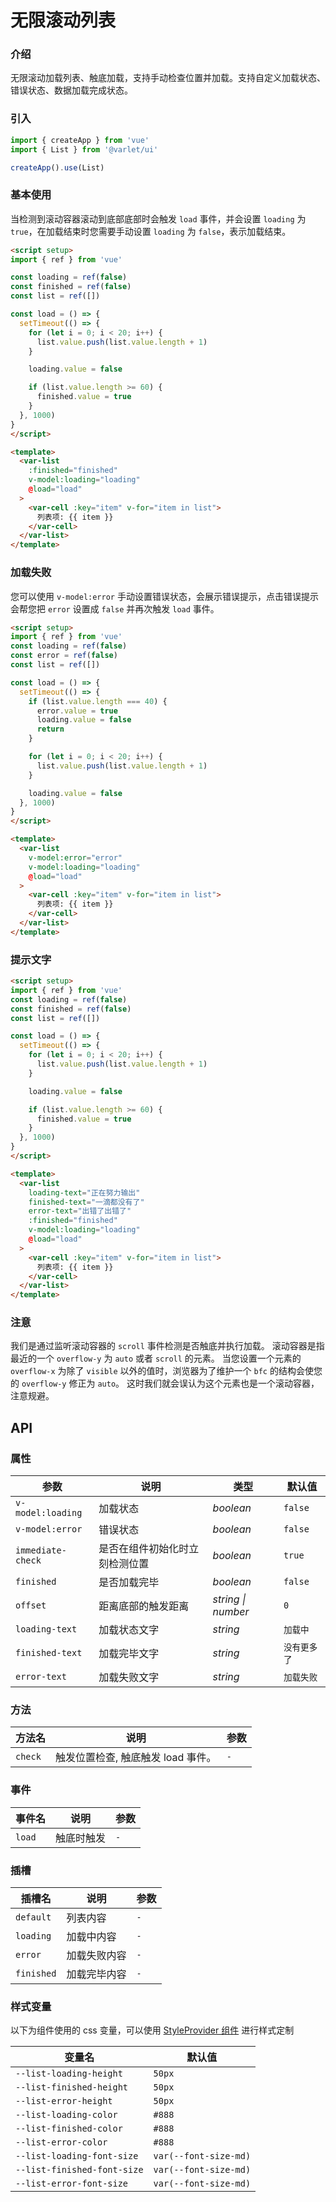 # 无限滚动列表

### 介绍
无限滚动加载列表、触底加载，支持手动检查位置并加载。支持自定义加载状态、错误状态、数据加载完成状态。

### 引入

```js
import { createApp } from 'vue'
import { List } from '@varlet/ui'

createApp().use(List)
```

### 基本使用

当检测到滚动容器滚动到底部底部时会触发 `load` 事件，并会设置 `loading` 为 `true`，在加载结束时您需要手动设置 `loading` 为 `false`，表示加载结束。

```html
<script setup>
import { ref } from 'vue'

const loading = ref(false)
const finished = ref(false)
const list = ref([])

const load = () => {
  setTimeout(() => {
    for (let i = 0; i < 20; i++) {
      list.value.push(list.value.length + 1)
    }

    loading.value = false

    if (list.value.length >= 60) {
      finished.value = true
    }
  }, 1000)
}
</script>

<template>
  <var-list
    :finished="finished"
    v-model:loading="loading"
    @load="load"
  >
    <var-cell :key="item" v-for="item in list">
      列表项: {{ item }}
    </var-cell>
  </var-list>
</template>

```

### 加载失败

您可以使用 `v-model:error` 手动设置错误状态，会展示错误提示，点击错误提示会帮您把 `error` 设置成 `false` 并再次触发 `load` 事件。

```html
<script setup>
import { ref } from 'vue'
const loading = ref(false)
const error = ref(false)
const list = ref([])

const load = () => {
  setTimeout(() => {
    if (list.value.length === 40) {
      error.value = true
      loading.value = false
      return
    }

    for (let i = 0; i < 20; i++) {
      list.value.push(list.value.length + 1)
    }

    loading.value = false
  }, 1000)
}
</script>

<template>
  <var-list
    v-model:error="error"
    v-model:loading="loading"
    @load="load"
  >
    <var-cell :key="item" v-for="item in list">
      列表项: {{ item }}
    </var-cell>
  </var-list>
</template>
```

### 提示文字

```html
<script setup>
import { ref } from 'vue'
const loading = ref(false)
const finished = ref(false)
const list = ref([])

const load = () => {
  setTimeout(() => {
    for (let i = 0; i < 20; i++) {
      list.value.push(list.value.length + 1)
    }

    loading.value = false

    if (list.value.length >= 60) {
      finished.value = true
    }
  }, 1000)
}
</script>

<template>
  <var-list
    loading-text="正在努力输出"
    finished-text="一滴都没有了"
    error-text="出错了出错了"
    :finished="finished"
    v-model:loading="loading"
    @load="load"
  >
    <var-cell :key="item" v-for="item in list">
      列表项: {{ item }}
    </var-cell>
  </var-list>
</template>
```

### 注意
我们是通过监听滚动容器的 `scroll` 事件检测是否触底并执行加载。
滚动容器是指最近的一个 `overflow-y` 为 `auto` 或者 `scroll` 的元素。
当您设置一个元素的 `overflow-x` 为除了 `visible` 以外的值时，浏览器为了维护一个 `bfc` 的结构会使您的 `overflow-y` 修正为 `auto`。
这时我们就会误认为这个元素也是一个滚动容器，注意规避。

## API

### 属性

| 参数              | 说明                           | 类型               | 默认值       |
| ----------------- | ------------------------------ | ------------------ | ------------ |
| `v-model:loading` | 加载状态                       | _boolean_          | `false`      |
| `v-model:error`   | 错误状态                       | _boolean_          | `false`      |
| `immediate-check` | 是否在组件初始化时立刻检测位置 | _boolean_          | `true`       |
| `finished`        | 是否加载完毕                   | _boolean_          | `false`      |
| `offset`          | 距离底部的触发距离             | _string \| number_ | `0`          |
| `loading-text`    | 加载状态文字                   | _string_           | `加载中`     |
| `finished-text`   | 加载完毕文字                   | _string_           | `没有更多了` |
| `error-text`      | 加载失败文字                   | _string_           | `加载失败`   |

### 方法

| 方法名  | 说明                               | 参数 |
| ------- | ---------------------------------- | ---- |
| `check` | 触发位置检查, 触底触发 load 事件。 | `-`  |

### 事件

| 事件名 | 说明       | 参数 |
| ------ | ---------- | ---- |
| `load` | 触底时触发 | `-`  |

### 插槽

| 插槽名     | 说明         | 参数 |
| ---------- | ------------ | ---- |
| `default`  | 列表内容     | `-`  |
| `loading`  | 加载中内容   | `-`  |
| `error`    | 加载失败内容 | `-`  |
| `finished` | 加载完毕内容 | `-`  |

### 样式变量
以下为组件使用的 css 变量，可以使用 [StyleProvider 组件](#/zh-CN/style-provider) 进行样式定制

| 变量名                      | 默认值                |
| --------------------------- | --------------------- |
| `--list-loading-height`     | `50px`                |
| `--list-finished-height`    | `50px`                |
| `--list-error-height`       | `50px`                |
| `--list-loading-color`      | `#888`                |
| `--list-finished-color`     | `#888`                |
| `--list-error-color`        | `#888`                |
| `--list-loading-font-size`  | `var(--font-size-md)` |
| `--list-finished-font-size` | `var(--font-size-md)` |
| `--list-error-font-size`    | `var(--font-size-md)` |
